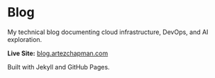 # Blog

My technical blog documenting cloud infrastructure, DevOps, and AI exploration.

**Live Site:** [blog.artezchapman.com](https://blog.artezchapman.com)

Built with Jekyll and GitHub Pages.